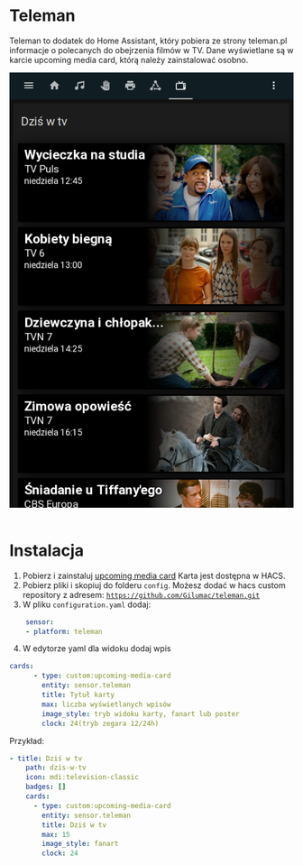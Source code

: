 # Teleman
Teleman to dodatek do Home Assistant, który pobiera ze strony teleman.pl informacje o polecanych do obejrzenia filmów w TV. Dane wyświetlane są w karcie upcoming media card, którą należy zainstalować osobno.

<img src="image/screenshot.png">
<br>
<br>



# Instalacja 
1. Pobierz i zainstaluj <a href="https://github.com/custom-cards/upcoming-media-card">upcoming media card</a> 
   Karta jest dostępna w HACS.
2. Pobierz pliki i skopiuj do folderu <code>config</code>. Możesz dodać w hacs custom repository z adresem:
   <code>https://github.com/Gilumac/teleman.git</code>
3. W pliku <code>configuration.yaml</code> dodaj:
```yaml
    sensor:
    - platform: teleman
```
4. W edytorze yaml dla widoku dodaj wpis
```yaml
cards:
      - type: custom:upcoming-media-card
        entity: sensor.teleman
        title: Tytuł karty
        max: liczba wyświetlanych wpisów
        image_style: tryb widoku karty, fanart lub poster
        clock: 24(tryb zegara 12/24h)
```        
Przykład:
```yaml
- title: Dziś w tv
    path: dzis-w-tv
    icon: mdi:television-classic
    badges: []
    cards:
      - type: custom:upcoming-media-card
        entity: sensor.teleman
        title: Dziś w tv
        max: 15
        image_style: fanart
        clock: 24
```        
